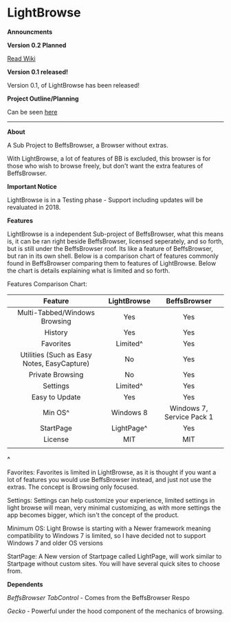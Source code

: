 # LightBrowse

**Announcments**

**Version 0.2 Planned**

[Read Wiki](https://github.com/jdc20181/LightBrowse/wiki/Version-0.2)

**Version 0.1 released!**

Version 0.1, of LightBrowse has been released!


**Project Outline/Planning**

Can be seen [here](https://github.com/jdc20181/LightBrowse/wiki/Beta-Period-Releases---After-Beta-Releases)




___________________________________________________________________


**About**



A Sub Project to BeffsBrowser, a Browser without extras. 

With LightBrowse, a lot of features of BB is excluded, this browser is for those who wish to browse freely, but don't want the extra features of BeffsBrowser.

**Important Notice**

LightBrowse is in a Testing phase - Support including updates will be revaluated in 2018. 


**Features**

LightBrowse is a independent Sub-project of BeffsBrowser, what this means is, it can be ran right beside BeffsBrowser, licensed seperately, and so forth, but is still under the BeffsBrowser roof. Its like a feature of BeffsBrowser, but ran in its own shell. Below
is a comparison chart of features commonly found in BeffsBrowser comparing them to features of LightBrowse. Below the chart is details explaining what is limited and so forth. 

Features Comparison Chart:

|                   Feature                   | LightBrowse |        BeffsBrowser       |
|:-------------------------------------------:|:-----------:|:-------------------------:|
|        Multi-Tabbed/Windows Browsing        |     Yes     |            Yes            |
|                   History                   |     Yes     |            Yes            |
|                  Favorites                  |   Limited^   |            Yes            |
| Utilities (Such as Easy Notes, EasyCapture) |      No     |            Yes            |
|               Private Browsing              |      No     |            Yes            |
|                   Settings                  |   Limited^  |            Yes            |
|                Easy to Update               |     Yes     |            Yes            |
|                    Min OS^             |  Windows 8  | Windows 7, Service Pack 1 |
|                  StartPage                  |  LightPage^ |            Yes            |
|                   License                   |     MIT     |            MIT            |
|                                             |             |                           |


**^**

Favorites: Favorites is limited in LightBrowse, as it is thought if you want a lot of features you would use BeffsBrowser instead, and just not use 
the extras. The concept is Browsing only focused. 

Settings: Settings can help customize your experience, limited settings in light browse will mean, very minimal customizing, as with more settings
the app becomes bigger, which isn't the concept of the product. 

Minimum OS: Light Browse is starting with a Newer framework meaning compatibility to Windows 7 is limited, so I have decided not to support Windows 7 and older OS versions

StartPage: A New version of Startpage called LightPage, will work similar to Startpage without custom sites. You will have several quick sites to choose from. 




**Dependents**

*BeffsBrowser TabControl* - Comes from the BeffsBrowser Respo

*Gecko* - Powerful under the hood component of the mechanics of browsing.


